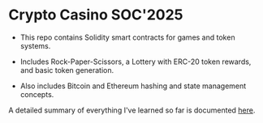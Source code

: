 # Crypto Casino SOC'2025
- This repo contains Solidity smart contracts for games and token systems.

- Includes Rock-Paper-Scissors, a Lottery with ERC-20 token rewards, and basic token generation.

- Also includes Bitcoin and Ethereum hashing and state management concepts.

A detailed summary of everything I've learned so far is documented [here](https://docs.google.com/document/d/1GIsoMsNJu8i9FPDXV2HLMSYcbCuunLyH9tUUNbmS1cs/edit?usp=sharing).

